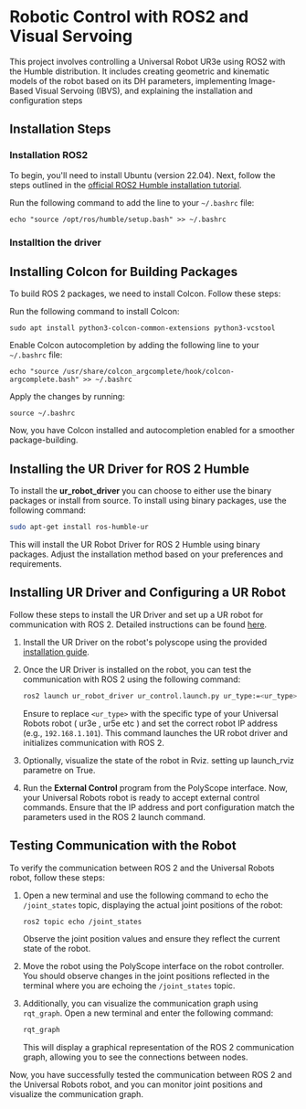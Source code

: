 # Robotic Control with ROS2 and Visual Servoing

This project involves controlling a Universal Robot UR3e using ROS2 with the Humble distribution. It includes creating geometric and kinematic models of the robot 
based on its DH parameters, implementing Image-Based Visual Servoing (IBVS), and explaining the installation and configuration steps
## Installation Steps
### Installation ROS2
To begin, you'll need to install Ubuntu (version 22.04). Next, follow the steps outlined in the [official ROS2 Humble installation tutorial](https://docs.ros.org/en/humble/Installation/Ubuntu-Install-Debians.html).

Run the following command to add the line to your `~/.bashrc` file:




```
echo "source /opt/ros/humble/setup.bash" >> ~/.bashrc
```


### Installtion the driver


## Installing Colcon for Building Packages

To build ROS 2 packages, we need to install Colcon. Follow these steps:

Run the following command to install Colcon:

```
sudo apt install python3-colcon-common-extensions python3-vcstool
```

Enable Colcon autocompletion by adding the following line to your `~/.bashrc` file:

```
echo "source /usr/share/colcon_argcomplete/hook/colcon-argcomplete.bash" >> ~/.bashrc
```

Apply the changes by running:

```
source ~/.bashrc
```

Now, you have Colcon installed and autocompletion enabled for a smoother package-building.


## Installing the UR Driver for ROS 2 Humble

 To install the **ur_robot_driver** you can choose to either use the binary packages or install from source. To install using binary packages, use the following command:

```bash
sudo apt-get install ros-humble-ur
```

This will install the UR Robot Driver for ROS 2 Humble using binary packages. Adjust the installation method based on your preferences and requirements.

## Installing UR Driver and Configuring a UR Robot

Follow these steps to install the UR Driver and set up a UR robot for communication with ROS 2. Detailed instructions can be found [here](https://docs.ros.org/en/ros2_packages/humble/api/ur_robot_driver/installation/robot_setup.html).

1. Install the UR Driver on the robot's polyscope using the provided [installation guide](https://docs.ros.org/en/ros2_packages/humble/api/ur_robot_driver/installation/robot_setup.html).

2. Once the UR Driver is installed on the robot, you can test the communication with ROS 2 using the following command:

    ```bash
    ros2 launch ur_robot_driver ur_control.launch.py ur_type:=<ur_type> robot_ip:=192.168.1.101 launch_rviz:=true
    ```

    Ensure to replace `<ur_type>` with the specific type of your Universal Robots robot ( ur3e , ur5e etc ) and set the correct robot IP address (e.g., `192.168.1.101`). This command launches the UR robot driver and initializes communication with ROS 2.

3. Optionally, visualize the state of the robot in Rviz. setting up launch_rviz parametre on True.

4. Run the **External Control** program from the PolyScope interface.
Now, your Universal Robots robot is ready to accept external control commands. Ensure that the IP address and port configuration match the parameters used in the ROS 2 launch command.

## Testing Communication with the Robot

To verify the communication between ROS 2 and the Universal Robots robot, follow these steps:

1. Open a new terminal and use the following command to echo the `/joint_states` topic, displaying the actual joint positions of the robot:

    ```bash
    ros2 topic echo /joint_states
    ```

   Observe the joint position values and ensure they reflect the current state of the robot.

2. Move the robot using the PolyScope interface on the robot controller. You should observe changes in the joint positions reflected in the terminal where you are echoing the `/joint_states` topic.

3. Additionally, you can visualize the communication graph using `rqt_graph`. Open a new terminal and enter the following command:

    ```bash
    rqt_graph
    ```

   This will display a graphical representation of the ROS 2 communication graph, allowing you to see the connections between nodes.

Now, you have successfully tested the communication between ROS 2 and the Universal Robots robot, and you can monitor joint positions and visualize the communication graph.

